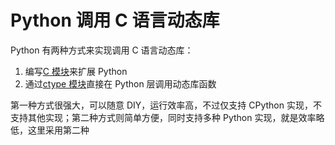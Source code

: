 # Python 调用 C 语言动态库

Python 有两种方式来实现调用 C 语言动态库：

1. 编写[C 模块](https://docs.python.org/3/extending/extending.html)来扩展 Python
2. 通过[ctype 模块](https://docs.python.org/3/library/ctypes.html)直接在 Python 层调用动态库函数

第一种方式很强大，可以随意 DIY，运行效率高，不过仅支持 CPython 实现，不支持其他实现；第二种方式则简单方便，同时支持多种 Python 实现，就是效率略低，这里采用第二种
